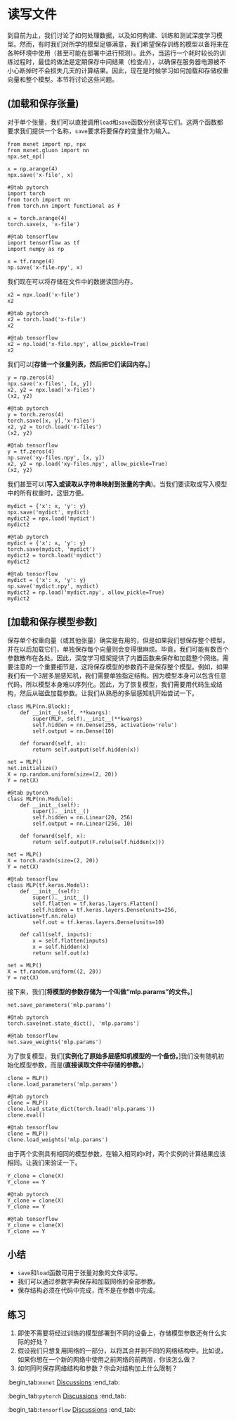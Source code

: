 # 读写文件

到目前为止，我们讨论了如何处理数据，以及如何构建、训练和测试深度学习模型。然而，有时我们对所学的模型足够满意，我们希望保存训练的模型以备将来在各种环境中使用（甚至可能在部署中进行预测）。此外，当运行一个耗时较长的训练过程时，最佳的做法是定期保存中间结果（检查点），以确保在服务器电源被不小心断掉时不会损失几天的计算结果。因此，现在是时候学习如何加载和存储权重向量和整个模型。本节将讨论这些问题。

## (**加载和保存张量**)

对于单个张量，我们可以直接调用`load`和`save`函数分别读写它们。这两个函数都要求我们提供一个名称，`save`要求将要保存的变量作为输入。

```{.python .input}
from mxnet import np, npx
from mxnet.gluon import nn
npx.set_np()

x = np.arange(4)
npx.save('x-file', x)
```

```{.python .input}
#@tab pytorch
import torch
from torch import nn
from torch.nn import functional as F

x = torch.arange(4)
torch.save(x, 'x-file')
```

```{.python .input}
#@tab tensorflow
import tensorflow as tf
import numpy as np

x = tf.range(4)
np.save('x-file.npy', x)
```

我们现在可以将存储在文件中的数据读回内存。

```{.python .input}
x2 = npx.load('x-file')
x2
```

```{.python .input}
#@tab pytorch
x2 = torch.load('x-file')
x2
```

```{.python .input}
#@tab tensorflow
x2 = np.load('x-file.npy', allow_pickle=True)
x2
```

我们可以[**存储一个张量列表，然后把它们读回内存。**]

```{.python .input}
y = np.zeros(4)
npx.save('x-files', [x, y])
x2, y2 = npx.load('x-files')
(x2, y2)
```

```{.python .input}
#@tab pytorch
y = torch.zeros(4)
torch.save([x, y],'x-files')
x2, y2 = torch.load('x-files')
(x2, y2)
```

```{.python .input}
#@tab tensorflow
y = tf.zeros(4)
np.save('xy-files.npy', [x, y])
x2, y2 = np.load('xy-files.npy', allow_pickle=True)
(x2, y2)
```

我们甚至可以(**写入或读取从字符串映射到张量的字典**)。当我们要读取或写入模型中的所有权重时，这很方便。

```{.python .input}
mydict = {'x': x, 'y': y}
npx.save('mydict', mydict)
mydict2 = npx.load('mydict')
mydict2
```

```{.python .input}
#@tab pytorch
mydict = {'x': x, 'y': y}
torch.save(mydict, 'mydict')
mydict2 = torch.load('mydict')
mydict2
```

```{.python .input}
#@tab tensorflow
mydict = {'x': x, 'y': y}
np.save('mydict.npy', mydict)
mydict2 = np.load('mydict.npy', allow_pickle=True)
mydict2
```

## [**加载和保存模型参数**]

保存单个权重向量（或其他张量）确实是有用的，但是如果我们想保存整个模型，并在以后加载它们，单独保存每个向量则会变得很麻烦。毕竟，我们可能有数百个参数散布在各处。因此，深度学习框架提供了内置函数来保存和加载整个网络。需要注意的一个重要细节是，这将保存模型的参数而不是保存整个模型。例如，如果我们有一个3层多层感知机，我们需要单独指定结构。因为模型本身可以包含任意代码，所以模型本身难以序列化。因此，为了恢复模型，我们需要用代码生成结构，然后从磁盘加载参数。让我们从熟悉的多层感知机开始尝试一下。

```{.python .input}
class MLP(nn.Block):
    def __init__(self, **kwargs):
        super(MLP, self).__init__(**kwargs)
        self.hidden = nn.Dense(256, activation='relu')
        self.output = nn.Dense(10)

    def forward(self, x):
        return self.output(self.hidden(x))

net = MLP()
net.initialize()
X = np.random.uniform(size=(2, 20))
Y = net(X)
```

```{.python .input}
#@tab pytorch
class MLP(nn.Module):
    def __init__(self):
        super().__init__()
        self.hidden = nn.Linear(20, 256)
        self.output = nn.Linear(256, 10)

    def forward(self, x):
        return self.output(F.relu(self.hidden(x)))

net = MLP()
X = torch.randn(size=(2, 20))
Y = net(X)
```

```{.python .input}
#@tab tensorflow
class MLP(tf.keras.Model):
    def __init__(self):
        super().__init__()
        self.flatten = tf.keras.layers.Flatten()
        self.hidden = tf.keras.layers.Dense(units=256, activation=tf.nn.relu)
        self.out = tf.keras.layers.Dense(units=10)

    def call(self, inputs):
        x = self.flatten(inputs)
        x = self.hidden(x)
        return self.out(x)

net = MLP()
X = tf.random.uniform((2, 20))
Y = net(X)
```

接下来，我们[**将模型的参数存储为一个叫做“mlp.params”的文件。**]

```{.python .input}
net.save_parameters('mlp.params')
```

```{.python .input}
#@tab pytorch
torch.save(net.state_dict(), 'mlp.params')
```

```{.python .input}
#@tab tensorflow
net.save_weights('mlp.params')
```

为了恢复模型，我们[**实例化了原始多层感知机模型的一个备份。**]我们没有随机初始化模型参数，而是(**直接读取文件中存储的参数。**)

```{.python .input}
clone = MLP()
clone.load_parameters('mlp.params')
```

```{.python .input}
#@tab pytorch
clone = MLP()
clone.load_state_dict(torch.load('mlp.params'))
clone.eval()
```

```{.python .input}
#@tab tensorflow
clone = MLP()
clone.load_weights('mlp.params')
```

由于两个实例具有相同的模型参数，在输入相同的`X`时，两个实例的计算结果应该相同。让我们来验证一下。

```{.python .input}
Y_clone = clone(X)
Y_clone == Y
```

```{.python .input}
#@tab pytorch
Y_clone = clone(X)
Y_clone == Y
```

```{.python .input}
#@tab tensorflow
Y_clone = clone(X)
Y_clone == Y
```

## 小结

* `save`和`load`函数可用于张量对象的文件读写。
* 我们可以通过参数字典保存和加载网络的全部参数。
* 保存结构必须在代码中完成，而不是在参数中完成。

## 练习

1. 即使不需要将经过训练的模型部署到不同的设备上，存储模型参数还有什么实际的好处？
1. 假设我们只想复用网络的一部分，以将其合并到不同的网络结构中。比如说，如果你想在一个新的网络中使用之前网络的前两层，你该怎么做？
1. 如何同时保存网络结构和参数？你会对结构加上什么限制？

:begin_tab:`mxnet`
[Discussions](https://discuss.d2l.ai/t/1840)
:end_tab:

:begin_tab:`pytorch`
[Discussions](https://discuss.d2l.ai/t/1839)
:end_tab:

:begin_tab:`tensorflow`
[Discussions](https://discuss.d2l.ai/t/1838)
:end_tab:
